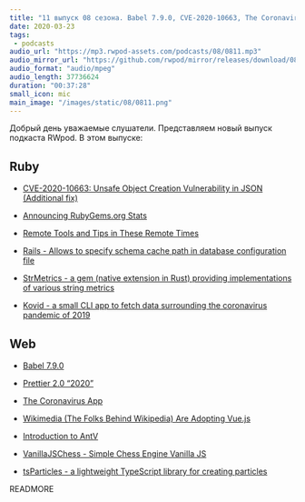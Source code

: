 ```yaml
---
title: "11 выпуск 08 сезона. Babel 7.9.0, CVE-2020-10663, The Coronavirus App, StrMetrics, AntV, Kovid и прочее"
date: 2020-03-23
tags:
 - podcasts
audio_url: "https://mp3.rwpod-assets.com/podcasts/08/0811.mp3"
audio_mirror_url: "https://github.com/rwpod/mirror/releases/download/08.11/0811.mp3"
audio_format: "audio/mpeg"
audio_length: 37736624
duration: "00:37:28"
small_icon: mic
main_image: "/images/static/08/0811.png"
---
```


Добрый день уважаемые слушатели. Представляем новый выпуск подкаста RWpod. В этом выпуске:

## Ruby

 - [CVE-2020-10663: Unsafe Object Creation Vulnerability in JSON (Additional fix)](https://www.ruby-lang.org/en/news/2020/03/19/json-dos-cve-2020-10663/)
 - [Announcing RubyGems.org Stats](https://blog.rubygems.org/2020/03/09/announcing-rubygems-stats.html)
 - [Remote Tools and Tips in These Remote Times](https://thoughtbot.com/blog/remote-tools-and-tips-in-these-remote-times)


 - [Rails - Allows to specify schema cache path in database configuration file](https://blog.saeloun.com/2020/03/18/rails-schema-cache-path-config)
 - [StrMetrics - a gem (native extension in Rust) providing implementations of various string metrics](https://github.com/anirbanmu/str_metrics)
 - [Kovid - a small CLI app to fetch data surrounding the coronavirus pandemic of 2019](https://github.com/siaw23/kovid)

## Web

 - [Babel 7.9.0](https://babeljs.io/blog/2020/03/16/7.9.0)
 - [Prettier 2.0 “2020”](https://prettier.io/blog/2020/03/21/2.0.0.html)
 - [The Coronavirus App](https://coronavirus.app/map)
 - [Wikimedia (The Folks Behind Wikipedia) Are Adopting Vue.js](https://phabricator.wikimedia.org/T241180)


 - [Introduction to AntV](https://observablehq.com/@jiazhewang/introduction-to-antv)
 - [VanillaJSChess - Simple Chess Engine Vanilla JS](https://github.com/VanillaJSChess/VanillaJSChess.github.io)
 - [tsParticles - a lightweight TypeScript library for creating particles](https://particles.matteobruni.it/)


READMORE
